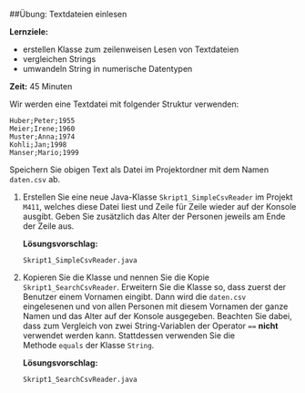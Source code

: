 ##Übung: Textdateien einlesen

**Lernziele:**

* erstellen Klasse zum zeilenweisen Lesen von Textdateien
* vergleichen Strings
* umwandeln String in numerische Datentypen

**Zeit:** 45 Minuten

Wir werden eine Textdatei mit folgender Struktur verwenden:

`Huber;Peter;1955`<br>
`Meier;Irene;1960`<br>
`Muster;Anna;1974`<br>
`Kohli;Jan;1998`<br>
`Manser;Mario;1999`

Speichern Sie obigen Text als Datei im Projektordner mit dem Namen `daten.csv` ab.

1. Erstellen Sie eine neue Java-Klasse `Skript1_SimpleCsvReader` im Projekt `M411`, welches diese Datei liest und Zeile für
Zeile wieder auf der Konsole ausgibt. Geben Sie zusätzlich das Alter der
Personen jeweils am Ende der Zeile aus.

	**Lösungsvorschlag:**
	
	`Skript1_SimpleCsvReader.java`

2. Kopieren Sie die Klasse und nennen Sie die Kopie `Skript1_SearchCsvReader`. Erweitern Sie die Klasse so, dass zuerst der Benutzer einem Vornamen eingibt. Dann wird die `daten.csv` eingelesenen und von allen Personen mit diesem Vornamen der ganze Namen und das Alter auf der Konsole ausgegeben. Beachten Sie dabei, dass zum
Vergleich von zwei String-Variablen der Operator `==` **nicht** verwendet
werden kann. Stattdessen verwenden Sie die Methode `equals` der Klasse `String`.

	**Lösungsvorschlag:**
	
	`Skript1_SearchCsvReader.java`
